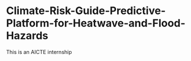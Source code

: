 # Climate-Risk-Guide-Predictive-Platform-for-Heatwave-and-Flood-Hazards
This is an AICTE internship
